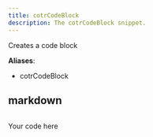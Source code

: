 ```yaml
---
title: cotrCodeBlock
description: The cotrCodeBlock snippet.
---
```


Creates a code block

**Aliases**:
- cotrCodeBlock

## markdown
```markdown
```
Your code here
```
```

